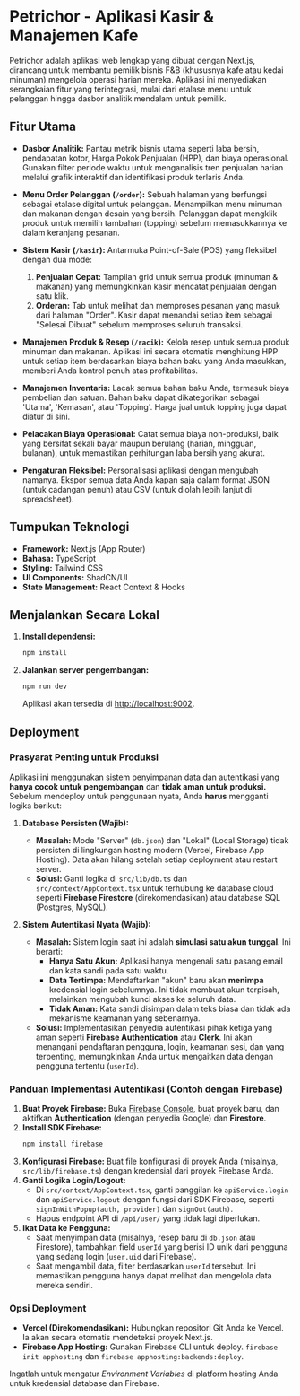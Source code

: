 # Petrichor - Aplikasi Kasir & Manajemen Kafe

Petrichor adalah aplikasi web lengkap yang dibuat dengan Next.js, dirancang untuk membantu pemilik bisnis F&B (khususnya kafe atau kedai minuman) mengelola operasi harian mereka. Aplikasi ini menyediakan serangkaian fitur yang terintegrasi, mulai dari etalase menu untuk pelanggan hingga dasbor analitik mendalam untuk pemilik.

## Fitur Utama

- **Dasbor Analitik:** Pantau metrik bisnis utama seperti laba bersih, pendapatan kotor, Harga Pokok Penjualan (HPP), dan biaya operasional. Gunakan filter periode waktu untuk menganalisis tren penjualan harian melalui grafik interaktif dan identifikasi produk terlaris Anda.

- **Menu Order Pelanggan (`/order`):** Sebuah halaman yang berfungsi sebagai etalase digital untuk pelanggan. Menampilkan menu minuman dan makanan dengan desain yang bersih. Pelanggan dapat mengklik produk untuk memilih tambahan (topping) sebelum memasukkannya ke dalam keranjang pesanan.

- **Sistem Kasir (`/kasir`):** Antarmuka Point-of-Sale (POS) yang fleksibel dengan dua mode:
    1.  **Penjualan Cepat:** Tampilan grid untuk semua produk (minuman & makanan) yang memungkinkan kasir mencatat penjualan dengan satu klik.
    2.  **Orderan:** Tab untuk melihat dan memproses pesanan yang masuk dari halaman "Order". Kasir dapat menandai setiap item sebagai "Selesai Dibuat" sebelum memproses seluruh transaksi.

- **Manajemen Produk & Resep (`/racik`):** Kelola resep untuk semua produk minuman dan makanan. Aplikasi ini secara otomatis menghitung HPP untuk setiap item berdasarkan biaya bahan baku yang Anda masukkan, memberi Anda kontrol penuh atas profitabilitas.

- **Manajemen Inventaris:** Lacak semua bahan baku Anda, termasuk biaya pembelian dan satuan. Bahan baku dapat dikategorikan sebagai 'Utama', 'Kemasan', atau 'Topping'. Harga jual untuk topping juga dapat diatur di sini.

- **Pelacakan Biaya Operasional:** Catat semua biaya non-produksi, baik yang bersifat sekali bayar maupun berulang (harian, mingguan, bulanan), untuk memastikan perhitungan laba bersih yang akurat.

- **Pengaturan Fleksibel:** Personalisasi aplikasi dengan mengubah namanya. Ekspor semua data Anda kapan saja dalam format JSON (untuk cadangan penuh) atau CSV (untuk diolah lebih lanjut di spreadsheet).

## Tumpukan Teknologi

- **Framework:** Next.js (App Router)
- **Bahasa:** TypeScript
- **Styling:** Tailwind CSS
- **UI Components:** ShadCN/UI
- **State Management:** React Context & Hooks

## Menjalankan Secara Lokal

1.  **Install dependensi:**
    ```bash
    npm install
    ```
2.  **Jalankan server pengembangan:**
    ```bash
    npm run dev
    ```
    Aplikasi akan tersedia di [http://localhost:9002](http://localhost:9002).

## Deployment

### Prasyarat Penting untuk Produksi

Aplikasi ini menggunakan sistem penyimpanan data dan autentikasi yang **hanya cocok untuk pengembangan** dan **tidak aman untuk produksi.** Sebelum mendeploy untuk penggunaan nyata, Anda **harus** mengganti logika berikut:

1.  **Database Persisten (Wajib):**
    *   **Masalah:** Mode "Server" (`db.json`) dan "Lokal" (Local Storage) tidak persisten di lingkungan hosting modern (Vercel, Firebase App Hosting). Data akan hilang setelah setiap deployment atau restart server.
    *   **Solusi:** Ganti logika di `src/lib/db.ts` dan `src/context/AppContext.tsx` untuk terhubung ke database cloud seperti **Firebase Firestore** (direkomendasikan) atau database SQL (Postgres, MySQL).

2.  **Sistem Autentikasi Nyata (Wajib):**
    *   **Masalah:** Sistem login saat ini adalah **simulasi satu akun tunggal**. Ini berarti:
        *   **Hanya Satu Akun:** Aplikasi hanya mengenali satu pasang email dan kata sandi pada satu waktu.
        *   **Data Tertimpa:** Mendaftarkan "akun" baru akan **menimpa** kredensial login sebelumnya. Ini tidak membuat akun terpisah, melainkan mengubah kunci akses ke seluruh data.
        *   **Tidak Aman:** Kata sandi disimpan dalam teks biasa dan tidak ada mekanisme keamanan yang sebenarnya.
    *   **Solusi:** Implementasikan penyedia autentikasi pihak ketiga yang aman seperti **Firebase Authentication** atau **Clerk**. Ini akan menangani pendaftaran pengguna, login, keamanan sesi, dan yang terpenting, memungkinkan Anda untuk mengaitkan data dengan pengguna tertentu (`userId`).

### Panduan Implementasi Autentikasi (Contoh dengan Firebase)

1.  **Buat Proyek Firebase:** Buka [Firebase Console](https://console.firebase.google.com/), buat proyek baru, dan aktifkan **Authentication** (dengan penyedia Google) dan **Firestore**.
2.  **Install SDK Firebase:**
    ```bash
    npm install firebase
    ```
3.  **Konfigurasi Firebase:** Buat file konfigurasi di proyek Anda (misalnya, `src/lib/firebase.ts`) dengan kredensial dari proyek Firebase Anda.
4.  **Ganti Logika Login/Logout:**
    *   Di `src/context/AppContext.tsx`, ganti panggilan ke `apiService.login` dan `apiService.logout` dengan fungsi dari SDK Firebase, seperti `signInWithPopup(auth, provider)` dan `signOut(auth)`.
    *   Hapus endpoint API di `/api/user/` yang tidak lagi diperlukan.
5.  **Ikat Data ke Pengguna:**
    *   Saat menyimpan data (misalnya, resep baru di `db.json` atau Firestore), tambahkan field `userId` yang berisi ID unik dari pengguna yang sedang login (`user.uid` dari Firebase).
    *   Saat mengambil data, filter berdasarkan `userId` tersebut. Ini memastikan pengguna hanya dapat melihat dan mengelola data mereka sendiri.

### Opsi Deployment

-   **Vercel (Direkomendasikan):** Hubungkan repositori Git Anda ke Vercel. Ia akan secara otomatis mendeteksi proyek Next.js.
-   **Firebase App Hosting:** Gunakan Firebase CLI untuk deploy. `firebase init apphosting` dan `firebase apphosting:backends:deploy`.

Ingatlah untuk mengatur *Environment Variables* di platform hosting Anda untuk kredensial database dan Firebase.
